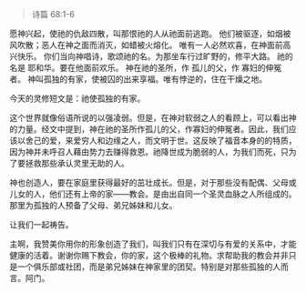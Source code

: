 > 诗篇 68:1-6
> 
愿神兴起，使祂的仇敌四散，叫那恨祂的人从祂面前逃跑。
他们被驱逐，如烟被风吹散；恶人在神之面而消灭，如蜡被火熔化。
唯有一人必然欢喜，在神面前高兴快乐。
你们当向神唱诗，歌颂祂的名。为那坐车行过旷野的，修平大路。
祂的名是 耶和华。要在他面前欢乐。
神在祂的圣所，作 孤儿的父，作 寡妇的伸冤者。
神叫孤独的有家，使被囚的出来享福。唯有悖逆的，住在干燥之地。

今天的灵修短文是：祂使孤独的有家。

这个世界就像俗语所说的以强凌弱。但是，在神对软弱之人的看顾上，可以看出神的力量。经文中提到，神在祂的圣所作孤儿的父，作寡妇的伸冤者。因此，我们应该以舍己的爱，来爱穷人和边缘之人，而文明于世。这反映了福音本身的的特质，因为神并未呼召人藉由势力去赚得救恩。祂降世成为脆弱的人，为我们而死，只为了要拯救那些承认灵里无助的人。

神也创造人，要在家庭里获得最好的茁壮成长。但是，对于那些没有配偶、父母或儿女的人，他们还有上帝的家——教会。是由出自同一个圣灵血脉之人所组成的。那里为孤独的人预备了父母、弟兄姊妹和儿女。

让我们一起祷告。

主啊，我赞美你用你的形象创造了我们，叫我们只有在深切与有爱的关系中，才能健康的活着。谢谢你赐下教会，你的家，这个极棒的礼物。求帮助我的教会并非只是一个俱乐部或社团，而是弟兄姊妹在神家里的团契。特别是对那些孤独的人而言。阿门。


